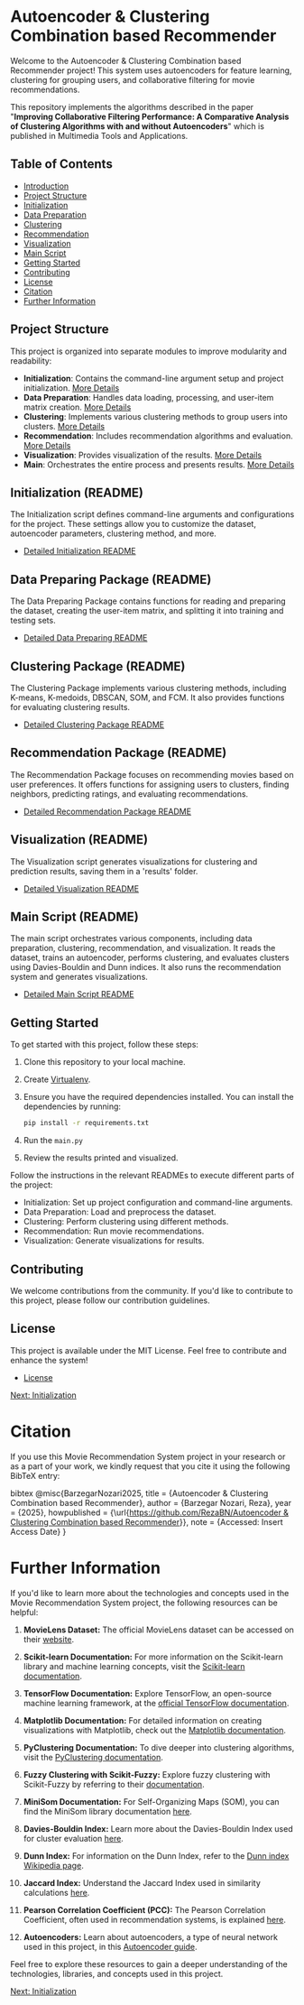 # Autoencoder & Clustering Combination based Recommender

Welcome to the Autoencoder & Clustering Combination based Recommender project! This system uses autoencoders for feature learning, clustering for grouping users, and collaborative filtering for movie recommendations.

This repository implements the algorithms described in the paper "**Improving Collaborative Filtering Performance: A Comparative Analysis of Clustering Algorithms with and without Autoencoders**" which is published in Multimedia Tools and Applications.

## Table of Contents

- [Introduction](#introduction)
- [Project Structure](#project-structure)
- [Initialization](/Scripts%20Description/initialization.md)
- [Data Preparation](/Scripts%20Description/data_preparing_package.md)
- [Clustering](/Scripts%20Description/clustering_package.md)
- [Recommendation](/Scripts%20Description/recommendation_package.md)
- [Visualization](/Scripts%20Description/visualization.md)
- [Main Script](/Scripts%20Description/main.md)
- [Getting Started](#getting-started)
- [Contributing](#contributing)
- [License](#license)
- [Citation](#citation)
- [Further Information](#further-information)

## Project Structure

This project is organized into separate modules to improve modularity and readability:

- **Initialization**: Contains the command-line argument setup and project initialization. [More Details](/Scripts%20Description/initialization.md)
- **Data Preparation**: Handles data loading, processing, and user-item matrix creation. [More Details](/Scripts%20Description/data_preparing_package.md)
- **Clustering**: Implements various clustering methods to group users into clusters. [More Details](/Scripts%20Description/clustering_package.md)
- **Recommendation**: Includes recommendation algorithms and evaluation. [More Details](/Scripts%20Description/recommendation_package.md)
- **Visualization**: Provides visualization of the results. [More Details](/Scripts%20Description/visualization.md)
- **Main**: Orchestrates the entire process and presents results. [More Details](/Scripts%20Description/main.md)


## Initialization (README)

The Initialization script defines command-line arguments and configurations for the project. These settings allow you to customize the dataset, autoencoder parameters, clustering method, and more.

- [Detailed Initialization README](/Scripts%20Description/initialization.md)

## Data Preparing Package (README)

The Data Preparing Package contains functions for reading and preparing the dataset, creating the user-item matrix, and splitting it into training and testing sets.

- [Detailed Data Preparing README](/Scripts%20Description/data_preparing_package.md)

## Clustering Package (README)

The Clustering Package implements various clustering methods, including K-means, K-medoids, DBSCAN, SOM, and FCM. It also provides functions for evaluating clustering results.

- [Detailed Clustering Package README](/Scripts%20Description/clustering_package.md)

## Recommendation Package (README)

The Recommendation Package focuses on recommending movies based on user preferences. It offers functions for assigning users to clusters, finding neighbors, predicting ratings, and evaluating recommendations.

- [Detailed Recommendation Package README](/Scripts%20Description/recommendation_package.md)

## Visualization (README)

The Visualization script generates visualizations for clustering and prediction results, saving them in a 'results' folder.

- [Detailed Visualization README](/Scripts%20Description/visualization.md)

## Main Script (README)

The main script orchestrates various components, including data preparation, clustering, recommendation, and visualization. It reads the dataset, trains an autoencoder, performs clustering, and evaluates clusters using Davies-Bouldin and Dunn indices. It also runs the recommendation system and generates visualizations.

- [Detailed Main Script README](/Scripts%20Description/main.md)


## Getting Started

To get started with this project, follow these steps:

1. Clone this repository to your local machine.
2. Create [Virtualenv](https://virtualenv.pypa.io/en/latest/index.html).
3. Ensure you have the required dependencies installed. You can install the dependencies by running:

   ```bash
   pip install -r requirements.txt

4. Run the `main.py`

5. Review the results printed and visualized.

Follow the instructions in the relevant READMEs to execute different parts of the project:

- Initialization: Set up project configuration and command-line arguments.
- Data Preparation: Load and preprocess the dataset.
- Clustering: Perform clustering using different methods.
- Recommendation: Run movie recommendations.
- Visualization: Generate visualizations for results.

## Contributing
We welcome contributions from the community. If you'd like to contribute to this project, please follow our contribution guidelines.

## License

This project is available under the MIT License. Feel free to contribute and enhance the system!

- [License](LICENSE)


[Next: Initialization](/Scripts%20Description/initialization.md)

# Citation

If you use this Movie Recommendation System project in your research or as a part of your work, we kindly request that you cite it using the following BibTeX entry:

bibtex
@misc{BarzegarNozari2025,
  title = {Autoencoder & Clustering Combination based Recommender},
  author = {Barzegar Nozari, Reza},
  year = {2025},
  howpublished = {\url{[https://github.com/RezaBN/Autoencoder & Clustering Combination based Recommender](https://github.com/RezaBN/A-Comparative-Analysis-of-Clustering-Algorithms-with-and-without-Autoencoders-in-CF)}},
  note = {Accessed: Insert Access Date}
}

# Further Information

If you'd like to learn more about the technologies and concepts used in the Movie Recommendation System project, the following resources can be helpful:

1. **MovieLens Dataset:** The official MovieLens dataset can be accessed on their [website](https://grouplens.org/datasets/movielens/).

2. **Scikit-learn Documentation:** For more information on the Scikit-learn library and machine learning concepts, visit the [Scikit-learn documentation](https://scikit-learn.org/stable/documentation.html).

3. **TensorFlow Documentation:** Explore TensorFlow, an open-source machine learning framework, at the [official TensorFlow documentation](https://www.tensorflow.org/).

4. **Matplotlib Documentation:** For detailed information on creating visualizations with Matplotlib, check out the [Matplotlib documentation](https://matplotlib.org/stable/contents.html).

5. **PyClustering Documentation:** To dive deeper into clustering algorithms, visit the [PyClustering documentation](https://pyclustering.github.io/).

6. **Fuzzy Clustering with Scikit-Fuzzy:** Explore fuzzy clustering with Scikit-Fuzzy by referring to their [documentation](https://pythonhosted.org/scikit-fuzzy/).

7. **MiniSom Documentation:** For Self-Organizing Maps (SOM), you can find the MiniSom library documentation [here](https://github.com/JustGlowing/minisom).

8. **Davies-Bouldin Index:** Learn more about the Davies-Bouldin Index used for cluster evaluation [here](https://en.wikipedia.org/wiki/Davies%E2%80%93Bouldin_index).

9. **Dunn Index:** For information on the Dunn Index, refer to the [Dunn index Wikipedia page](https://en.wikipedia.org/wiki/Dunn_index).

10. **Jaccard Index:** Understand the Jaccard Index used in similarity calculations [here](https://en.wikipedia.org/wiki/Jaccard_index).

11. **Pearson Correlation Coefficient (PCC):** The Pearson Correlation Coefficient, often used in recommendation systems, is explained [here](https://en.wikipedia.org/wiki/Pearson_correlation_coefficient).

12. **Autoencoders:** Learn about autoencoders, a type of neural network used in this project, in this [Autoencoder guide](https://blog.keras.io/building-autoencoders-in-keras.html).


Feel free to explore these resources to gain a deeper understanding of the technologies, libraries, and concepts used in this project.

[Next: Initialization](/Scripts%20Description/initialization.md)










